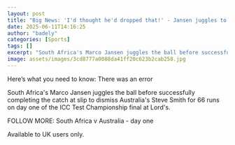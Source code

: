 ```yaml
---
layout: post
title: "Big News: 'I'd thought he'd dropped that!' - Jansen juggles to remove Smith"
date: 2025-06-11T14:16:25
author: "badely"
categories: [Sports]
tags: []
excerpt: "South Africa's Marco Jansen juggles the ball before successfully completing the catch at slip to dismiss Australia's Steve Smith for 66 runs on day on"
image: assets/images/3cd8777a0088da41ff20c623b2cab258.jpg
---
```


Here’s what you need to know: There was an error

South Africa's Marco Jansen juggles the ball before successfully completing the catch at slip to dismiss Australia's Steve Smith for 66 runs on day one of the ICC Test Championship final at Lord's.

FOLLOW MORE: South Africa v Australia - day one

Available to UK users only.

